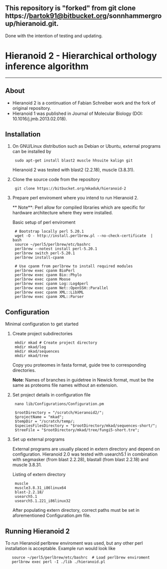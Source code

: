 ## This repository is "forked" from git clone https://bartok91@bitbucket.org/sonnhammergroup/hieranoid.git. 
Done with the intention of testing and updating. 


# Hieranoid 2 - Hierarchical orthology inference algorithm
___

## About

* Hieranoid 2 is a continuation of Fabian Schreiber work and the fork of original repository.
* Hieranoid 1 was published in Journal of Molecular Biology (DOI: 10.1016/j.jmb.2013.02.018).

## Installation

1. On GNU/Linux distribution such as Debian or Ubuntu, external programs can be installed by

       
        sudo apt-get install blast2 muscle hhsuite kalign git

    Hieranoid 2 was tested with blast2 (2.2.18), muscle (3.8.31).      

2. Clone the source code from the repository

        git clone https://bitbucket.org/mkaduk/hieranoid-2


3. Prepare perl enviroment where you intend to run Hieranoid 2.
    
    ** Note**: Perl allow for compiled libraries which are specific for hardware architecture where they were installed.

    Basic setup of perl enviroment

        # Bootstrap locally perl 5.20.1
        wget -O - http://install.perlbrew.pl --no-check-certificate  | bash
        source ~/perl5/perlbrew/etc/bashrc
        perlbrew --notest install perl-5.20.1
        perlbrew switch perl-5.20.1
        perlbrew install-cpanm

        # Use cpanm from perlbrew to install required modules
        perlbrew exec cpanm BioPerl
        perlbrew exec cpanm Bio::Phylo
        perlbrew exec cpanm Moose
        perlbrew exec cpanm Log::Log4perl
        perlbrew exec cpanm Net::OpenSSH::Parallel
        perlbrew exec cpanm XML::LibXML
        perlbrew exec cpanm XML::Parser

## Configuration

Minimal configuration to get started

1. Create project subdirectories

        mkdir mkad # Create project directory
        mkdir mkad/log
        mkdir mkad/sequences
        mkdir mkad/tree

    Copy you proteomes in fasta format, guide tree to corresponding directories.

    **Note**: Names of branches in guidetree in Newick format, must be the same as proteoms file names without an extension.


2. Set project details in configuration file

        nano lib/Configurations/Configuration.pm

        $rootDirectory = "/scratch/Hieranoid2/";
        $projectName = "mkad";
        $tempDir = "/scratch/temp/;
        $speciesFilesDirectory = "$rootDirectory/mkad/sequences-short/";
        $treeFile = "$rootDirectory/mkad/tree/fungi5-short.tre";

3. Set up external programs

    External programs are usually placed in extern directory and depend on configuration. 
    Hieranoid 2.0 was tested with usearch5.1 in combination with segmasker (from blast 2.2.28), blastall (from blast 2.2.18) and muscle 3.8.31.

    Listing of extern directory

        muscle
        muscle3.8.31_i86linux64
        blast-2.2.18/
        usearch5.1
        usearch5.1.221_i86linux32

   After populating extern directory, correct paths must be set in aforementioned Configuration.pm file.

## Running Hieranoid 2

   To run Hieranoid perlbrew enviroment was used, but any other perl installation is acceptable. 
   Example run would look like

       source ~/perl5/perlbrew/etc/bashrc  # Load perlbrew enviroment
       perlbrew exec perl -I ./lib ./hieranoid.pl
